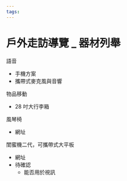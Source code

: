```yaml
---
tags:
---
```


# 戶外走訪導覽 _ 器材列舉

語音
- 手機方案
- 攜帶式麥克風與音響

物品移動
- 28 吋大行李箱

風琴椅
- 網址

閨蜜機二代，可攜帶式大平板
- 網址
- 待確認
    - 能否用於視訊



